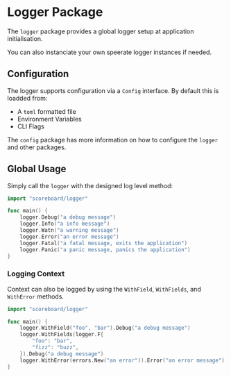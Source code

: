 # Logger Package

The `logger` package provides a global logger setup at application
initialisation.

You can also instanciate your own speerate logger instances if needed.

## Configuration

The logger supports configuration via a `Config` interface. By default this is loadded
from:

* A `toml` formatted file
* Environment Variables
* CLI Flags

The `config` package has more information on how to configure the `logger` and
other packages.

## Global Usage

Simply call the `logger` with the designed log level method:

``` go
import "scoreboard/logger"

func main() {
    logger.Debug("a debug message")
    logger.Info("a info message")
    logger.Watn("a warning message")
    logger.Error("an error message")
    logger.Fatal("a fatal message, exits the application")
    logger.Panic("a panic message, panics the application")
}
```

### Logging Context

Context can also be logged by using the `WithField`, `WithFields`, and `WithError`
methods.

``` go
import "scoreboard/logger"

func main() {
    logger.WithField("foo", "bar").Debug("a debug message")
    logger.WithFields(logger.F{
        "foo": "bar",
        "fizz": "buzz",
    }).Debug("a debug message")
    logger.WithError(errors.New("an error")).Error("an error message")
}
```

